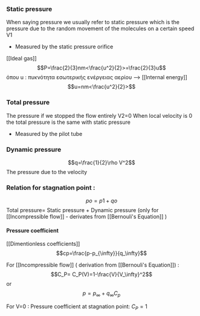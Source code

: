 ### Static pressure
When saying pressure we usually refer to static pressure which is the pressure due to the random movement of the molecules on a certain speed V1

- Measured by the static pressure orifice

[[Ideal gas]]
$$P=\frac{2}{3}nm<\frac{u^2}{2}>=\frac{2}{3}u$$
όπου 
u : πυκνότητα εσωτερικής ενέργειας αερίου --> [[Internal energy]]
$$u=nm<\frac{u^2}{2}>$$

### Total pressure
The pressure if we stopped the flow entirely V2=0
When local velocity is 0 the total pressure is the same with static pressure

- Measured by the pilot tube

### Dynamic pressure
$$q=\frac{1}{2}\rho V^2$$
The pressure due to the velocity

### Relation for stagnation point :
$$po=p1+qo$$
Total pressure= Static pressure + Dynamic pressure
(only for [[Incompressible flow]] - derivates from [[Bernouli's Equation]] )

#### Pressure coefficient
[[Dimentionless coefficients]]
$$cp=\frac{p-p_{\infty}}{q_\infty}$$

For [[Incompressible flow]] ( derivation from [[Bernouli's Equation]]) : 
$$C_P= C_P(V)=1-\frac{V}{V_\infty}^2$$
or 
$$p=p_\infty +q_\infty C_p$$

For V=0 : Pressure coefficient at stagnation point: $C_P=1$